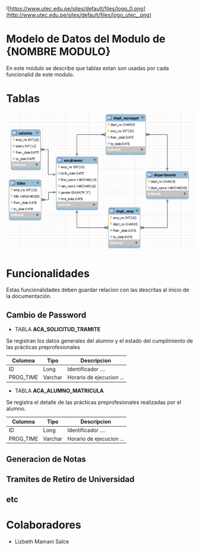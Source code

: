 ![https://www.utec.edu.pe/sites/default/files/logo_0.png](http://www.utec.edu.pe/sites/default/files/logo_utec_.png)

# Modelo de Datos del Modulo de {NOMBRE MODULO}

En este módulo se describe que tablas estan son usadas por cada funcionalid de este modulo.

# Tablas

![screenshot.png](../images/diagrama-db.png)

# Funcionalidades

Estas funcionalidades deben guardar relacion con las descritas al inicio de la documentación.

## Cambio de Password

- TABLA **ACA_SOLICITUD_TRAMITE**

Se registran los datos generales del alumno y el estado del cumplimiento de las prácticas preprofesionales
    
| Columna       | Tipo |  Descripcion |
| ------------- | ------------- | ------------- |
| ID  | Long  | Identificador ....  |
| PROG_TIME  | Varchar  | Horario de ejecucion ...  |
  

- TABLA **ACA_ALUMNO_MATRICULA**

Se registra el detalle de las prácticas preprofesionales realizadas por el alumno.

| Columna       | Tipo |  Descripcion |
| ------------- | ------------- | ------------- |
| ID  | Long  | Identificador ....  |
| PROG_TIME  | Varchar  | Horario de ejecucion ...  |

## Generacion de Notas


## Tramites de Retiro de Universidad

## etc

# Colaboradores

*  Lizbeth Mamani Salce
